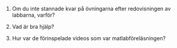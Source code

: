 1. Om du inte stannade kvar på övningarna efter redovisningen av labbarna, 
   varför?

2. Vad är bra hjälp?

3. Hur var de förinspelade videos som var matlabföreläsningen?
